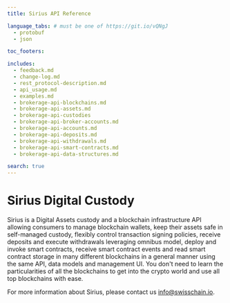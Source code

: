 ```yaml
---
title: Sirius API Reference

language_tabs: # must be one of https://git.io/vQNgJ
  - protobuf
  - json

toc_footers:

includes:
  - feedback.md
  - change-log.md
  - rest_protocol-description.md
  - api_usage.md
  - examples.md
  - brokerage-api-blockchains.md
  - brokerage-api-assets.md
  - brokerage-api-custodies
  - brokerage-api-broker-accounts.md
  - brokerage-api-accounts.md
  - brokerage-api-deposits.md
  - brokerage-api-withdrawals.md
  - brokerage-api-smart-contracts.md
  - brokerage-api-data-structures.md

search: true
---
```


# Sirius Digital Custody

Sirius is a Digital Assets custody and a blockchain infrastructure API allowing consumers to manage blockchain wallets, keep their assets safe in self-managed custody, flexibly control transaction signing policies, receive deposits and execute withdrawals leveraging omnibus model, deploy and invoke smart contracts, receive smart contract events and read smart contract storage in many different blockchains in a general manner using the same API, data models and management UI. You don't need to learn the particularities of all the blockchains to get into the crypto world and use all top blockchains with ease.

For more information about Sirius, please contact us [info@swisschain.io](mailto:info@swisschain.io).
